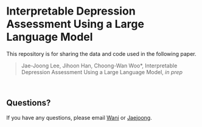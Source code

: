 # Interpretable Depression Assessment Using a Large Language Model

This repository is for sharing the data and code used in the following paper.

> Jae-Joong Lee, Jihoon Han, Choong-Wan Woo\*, Interpretable Depression Assessment Using a Large Language Model, _in prep_

<br>

## Questions?

If you have any questions, please email [Wani](mailto:choongwan.woo@gmail.com) or [Jaejoong](mailto:jaejoonglee92@gmail.com).

